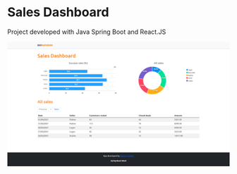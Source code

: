 # Sales Dashboard
Project developed with Java Spring Boot and React.JS



![](./SalesDashboard.png)
